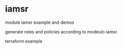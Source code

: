 # iamsr
module iamsr example and demos

generate roles and policies according to modeulo iamsr.

terraform example